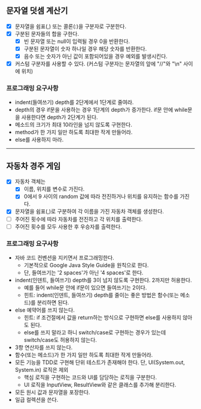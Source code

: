 ## 문자열 덧셈 계산기

- [x] 문자열을 쉼표(,) 또는 콜론(:)을 구분자로 구분한다.  
- [x] 구분된 문자들의 합을 구한다.  
    - [x] 빈 문자열 또는 null이 입력될 경우 0을 반환한다.  
    - [x] 구분된 문자열이 숫자 하나일 경우 해당 숫자를 반환한다.  
    - [x] 음수 또는 숫자가 아닌 값이 포함되어있을 경우 예외를 발생시킨다.  
- [x] 커스텀 구분자를 사용할 수 있다. (커스텀 구분자는 문자열의 앞에 "//"와 "\n" 사이에 위치)

### 프로그래밍 요구사항

- indent(들여쓰기) depth를 2단계에서 1단계로 줄여라.
- depth의 경우 if문을 사용하는 경우 1단계의 depth가 증가한다. if문 안에 while문을 사용한다면 depth가 2단계가 된다.
- 메소드의 크기가 최대 10라인을 넘지 않도록 구현한다.
- method가 한 가지 일만 하도록 최대한 작게 만들어라.
- else를 사용하지 마라.  
  
---
  
## 자동차 경주 게임

- [x] 자동차 객체는  
  - [x] 이름, 위치를 변수로 가진다.  
  - [x] 0에서 9 사이의 random 값에 따라 전진하거나 위치를 유지하는 함수를 가진다.  
- [x] 문자열을 쉼표(,)로 구분하여 각 이름을 가진 자동차 객체를 생성한다.
- [ ] 주어진 횟수에 따라 자동차를 전진하고 각 위치를 출력한다.  
- [ ] 주어진 횟수를 모두 사용한 후 우승자를 출력한다.  

### 프로그래밍 요구사항

- 자바 코드 컨벤션을 지키면서 프로그래밍한다.
  - 기본적으로 Google Java Style Guide을 원칙으로 한다.
  - 단, 들여쓰기는 '2 spaces'가 아닌 '4 spaces'로 한다.
- indent(인덴트, 들여쓰기) depth를 3이 넘지 않도록 구현한다. 2까지만 허용한다.
  - 예를 들어 while문 안에 if문이 있으면 들여쓰기는 2이다.
  - 힌트: indent(인덴트, 들여쓰기) depth를 줄이는 좋은 방법은 함수(또는 메소드)를 분리하면 된다.
- else 예약어를 쓰지 않는다. 
  - 힌트: if 조건절에서 값을 return하는 방식으로 구현하면 else를 사용하지 않아도 된다.
  - else를 쓰지 말라고 하니 switch/case로 구현하는 경우가 있는데 switch/case도 허용하지 않는다.
- 3항 연산자를 쓰지 않는다.
- 함수(또는 메소드)가 한 가지 일만 하도록 최대한 작게 만들어라.
- 모든 기능을 TDD로 구현해 단위 테스트가 존재해야 한다. 단, UI(System.out, System.in) 로직은 제외
  - 핵심 로직을 구현하는 코드와 UI를 담당하는 로직을 구분한다.
  - UI 로직을 InputView, ResultView와 같은 클래스를 추가해 분리한다.
- 모든 원시 값과 문자열을 포장한다.
- 일급 컬렉션을 쓴다.